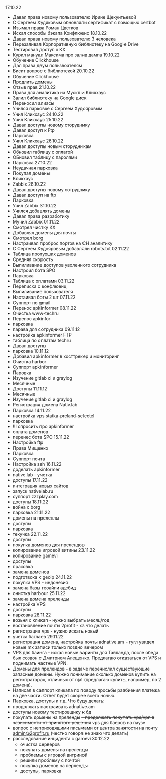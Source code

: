 17.10.22
- Давал права новому пользователю Ирине Щекунтьевой
- С Сергеем Худяковым обновляли сертификат с помощью certbot
- Изымал права Роман Цветков
- Искал способы бэкапа Конфлюенс
18.10.22
- Давал права новому пользователю 3 человека
- Перезаливал Корпоративную библиотеку на Google Drive
- Тестировал доступ к КХ
- Курил мануал Максима про залив дампа
19.10.22
- Обучение Clickhouse
- Дал права двум пользвоателям
- Висит вопрос с библиотекой
20.10.22
- Обучение Clickhouse
- Продлить домены
- Отзыв прав
21.10.22
- Права для аналитика на Мускл и Кликхаус
- Залил библиотеку на Google диск
- Переносил алиасы
- Учился парковке с Сергеем Худояровым
- Учил Кликхаус
24.10.22
- Учил Кликхаус
25.10.22
- Давал доступы новому сторуднику
- Давал доступ к Ftp
- Парковка
- Учил Кликхаус
26.10.22
- Давал доступы новым сторудникам
- Обновил таблицу с оплатой
- ОБновил таблицу с паролями
- Парковка
27.10.22
- Неудачная парковка
- Покупал домены
- Кликхаус
- Zabbix
28.10.22
- Давал доступы новому сотруднику
- Давал доступ на ftp
- Парковка
- Учил Zabbix
31.10.22
- Учился добавлять домены
- Давал права разработику
- Мучил Zabbix
01.11.22
- Смотрел чистку КХ 
- Добавлял домены для почты
- Смотрел borg
- Настраивал проброс портов на CH аналитику
- С Сергеем Худояровым добавляли robots.txt 
02.11.22
- Таблица протухших доменов
- Средняя скорость
- Выпиливание доступов уволенного сотрудника
- Настроил бота SPO
- Парковка 
- Таблица с оплатами
03.11.22
- Переписка с конфлюенц
- Выпиливание пользователя
- Настаивал боты 2 шт
07.11.22
- Суппорт по gmail
- Перенос apkinformer
08.11.22
- Очистка www-techru
- Перенос apkinfor  
- парковка
- парава для сотрудника
09.11.12
- настройка apkinformer  FTP 
- таблица по оплатам techru
- Давал доступы
- парковка
10.11.12
- Добавил apkinformer в хосттрекер и мониторинг
- Очистка harbor
- Суппорт apkinformer
- Паровка
- Изучение gitlab ci и graylog
- Месячные
- Доступы
11.11.12
- Месячные
- Изучение gitlab ci и graylog
- Регистрация домена Nativ.lab
- Парковка
14.11.22
- настройка vps statka-preland-selectel
- парковка
- !!! спросить про apkinformer
- оплата доменов
- перенес бота SPO
15.11.22
- Настройка ftp
- Права Мищенко
- Парковка
- Суппорт почта 
- Настройка ssh
16.11.22
- доделать apkinformer
- native.lab - учетка
- доступы 
17.11.22
- интеграция новых сайтов 
- запуск nativelab.ru
- суппорт zzzplay.com
- доступы
18.11.22
- война с borg
- парковка
21.11.22
- домены на преленлы
- доступы
- парковка 
- текучка
22.11.22
- доступы
- покупка доменов для прелендов
- копирование игровой витины
23.11.22
- копирование gamevi
- доступы 
- праковка
- замена доменов
- подготвока к geoip
24.11.22
- покупка VPS - индонезия
- замена базы геоайпи адсбид
- очистка harbour
25.11.22
- замена домена преленды
- настройка VPS
- доступы 
- парковка
28.11.22
- возьня с кликап - нужно выбрать месяц/год
- востановление почты 2profit - хз что делать
- регистрация vps - нужно искать новый
- учетка баглаев
  29.11.22
- регистрация домена, настройка почты adnative.am - гугл увидел новые mx записи только поздно вечером
- VPS для баинга - искал новые варинты для Тайланда, после обеда был созвон с Дмитрием Алещенко. Предлагаю отказаться от VPS и поднимать частные VPN. 
- Домены для прелендов - в задаче перечислил существующие запасные домены. Нужно понимание сколько доменов купить на регистраторах, отличных от njal (предлагаю купить, например, по 2 домена).
- Написал в саппорт кликапа по поводу просьбы разбиения платежа на две части. Ответ будет скорее всего ночью.
- Парковка, доступы и т.д.
Что буду делать:
- продолжать настраивать adnative.am
- доступы новому тестировщику к бд
- покупать домены на преленды
~~- продолжать покупать vps/vpn в зависимости от принятого решения~~ vps для баеров на паузе
- вопрос с неприходящими письмами от центра занятости на почту admin@2profit.ru (честно говоря не знаю что делать)
- расследование инцидента с gamevi
  30.12.22
  - очистка серверов
  - покупать домены на преленды
  - проблемы с игровой витриной
  - решили проблему с почтой
  - покупка доменов на перленды
  - доступы, парковка